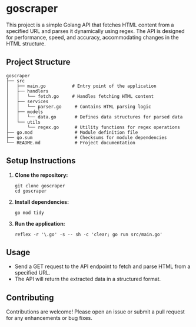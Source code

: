 # goscraper

This project is a simple Golang API that fetches HTML content from a specified URL and parses it dynamically using regex. The API is designed for performance, speed, and accuracy, accommodating changes in the HTML structure.

## Project Structure

```
goscraper
├── src
│   ├── main.go          # Entry point of the application
│   ├── handlers
│   │   └── fetch.go     # Handles fetching HTML content
│   ├── services
│   │   └── parser.go     # Contains HTML parsing logic
│   ├── models
│   │   └── data.go       # Defines data structures for parsed data
│   └── utils
│       └── regex.go      # Utility functions for regex operations
├── go.mod                # Module definition file
├── go.sum                # Checksums for module dependencies
└── README.md             # Project documentation
```

## Setup Instructions

1. **Clone the repository:**
   ```
   git clone goscraper
   cd goscraper
   ```

2. **Install dependencies:**
   ```
   go mod tidy
   ```

3. **Run the application:**
   ```
   reflex -r '\.go' -s -- sh -c 'clear; go run src/main.go'
   ```

## Usage

- Send a GET request to the API endpoint to fetch and parse HTML from a specified URL.
- The API will return the extracted data in a structured format.

## Contributing

Contributions are welcome! Please open an issue or submit a pull request for any enhancements or bug fixes.